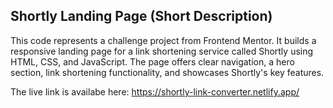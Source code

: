 
## Shortly Landing Page (Short Description)
This code represents a challenge project from Frontend Mentor. It builds a responsive landing page for a link shortening service called Shortly using HTML, CSS, and JavaScript. The page offers clear navigation, a hero section, link shortening functionality, and showcases Shortly's key features.

The live link is availabe here: https://shortly-link-converter.netlify.app/
